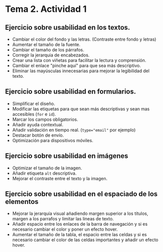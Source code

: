 # Tema 2. Actividad 1
## Ejercicio sobre usabilidad en los textos.
- Cambiar el color del fondo y las letras. (Contraste entre fondo y letras)
- Aumentar el tamaño de la fuente.
- Cambiar el tamaño de los párrafos.
- Corregir la jerarquia de encabezados.
- Crear una lista con viñetas para facilitar la lectura y comprensión.
- Cambiar el enlace "pinche aquí" para que sea más descriptivo.
- Eliminar las mayúsculas innecesarias para mejorar la legibilidad del texto.

## Ejercicio sobre usabilidad en formularios.
- Simplificar el diseño.
- Modificar las etiquetas para que sean más descriptivas y sean mas accesibles (`for` e `id`).
- Marcar los campos obligatorios.
- Añadir ayuda contextual.
- Añadir validación en tiempo real. (`type="email"` por ejemplo)
- Destacar botón de envío.
- Optimización para dispositivos móviles.

## Ejercicio sobre usabilidad en imágenes
- Optimizar el tamaño de la imagen.
- Añadir etiqueta `alt` descriptiva.
- Mejorar el contraste entre el texto y la imagen.

## Ejercicio sobre usabilidad en el espaciado de los elementos
- Mejorar la jerarquía visual añadiendo margen superior a los títulos, margen a los parrafos y limitar las lineas de texto. 
- Añadir espacio entre los enlaces de la barra de navegación y si es necesario cambiar el color y poner un efecto hover. 
- Aumentar el tamaño de la tabla, el espacio entre las celdas y si es necesario cambiar el color de las celdas importantes y añadir un efecto hover.
